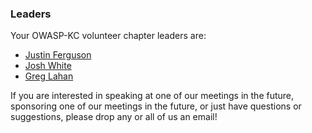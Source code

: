 ### Leaders

Your OWASP-KC volunteer chapter leaders are: 

* [Justin Ferguson](mailto:justin.ferguson@owasp.org)
* [Josh White](mailto:joshua.white@owasp.org)
* [Greg Lahan](mailto:greg.lahann@owasp.org)

If you are interested in speaking at one of our meetings in the future, sponsoring one of our meetings in the future, or just have questions or suggestions, please drop any or all of us an email!

